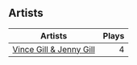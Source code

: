 ## Artists
Artists | Plays 
----- | -----: 
[Vince Gill & Jenny Gill](/artists/vince-gill-jenny-gill-32459990) | 4

